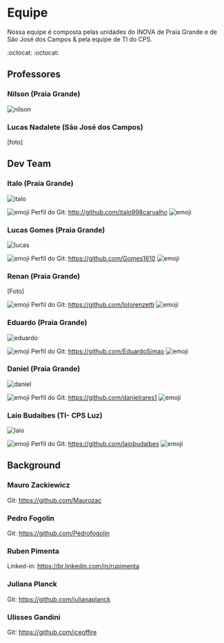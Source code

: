 # Equipe 
Nossa equipe é composta pelas unidades do INOVA de Praia Grande e de São José dos Campos & pela equipe de TI do CPS.

:octocat: :octocat: 

## Professores

### Nilson (Praia Grande)

![nilson](https://user-images.githubusercontent.com/43144590/45424948-5e53ad00-b66e-11e8-9cad-ae28d64ac3ec.png)


### Lucas Nadalete (São José dos Campos)

[foto]



## Dev Team

### Italo (Praia Grande)

![italo](https://user-images.githubusercontent.com/43144590/45423774-aec90b80-b66a-11e8-9f1c-770b4bd18b60.png)

![emoji](https://user-images.githubusercontent.com/43144590/45427147-87773c00-b674-11e8-8d7b-5b8ed22e11ff.png)
Perfil do Git: http://github.com/italo998carvalho
![emoji](https://user-images.githubusercontent.com/43144590/45427147-87773c00-b674-11e8-8d7b-5b8ed22e11ff.png)



### Lucas Gomes (Praia Grande)

![lucas](https://user-images.githubusercontent.com/43144590/45424524-239d4500-b66d-11e8-9d20-307790efbe60.png)

![emoji](https://user-images.githubusercontent.com/43144590/45427147-87773c00-b674-11e8-8d7b-5b8ed22e11ff.png)
Perfil do Git: https://github.com/Gomes1610
![emoji](https://user-images.githubusercontent.com/43144590/45427147-87773c00-b674-11e8-8d7b-5b8ed22e11ff.png)



### Renan (Praia Grande)

[Foto]

![emoji](https://user-images.githubusercontent.com/43144590/45427147-87773c00-b674-11e8-8d7b-5b8ed22e11ff.png)
Perfil do Git: https://github.com/lolorenzetti
![emoji](https://user-images.githubusercontent.com/43144590/45427147-87773c00-b674-11e8-8d7b-5b8ed22e11ff.png)



### Eduardo (Praia Grande)

![eduardo](https://user-images.githubusercontent.com/43144590/45427797-25b7d180-b676-11e8-8373-1ddc0c49df89.png)

![emoji](https://user-images.githubusercontent.com/43144590/45427147-87773c00-b674-11e8-8d7b-5b8ed22e11ff.png)
Perfil do Git: https://github.com/EduardoSimao
![emoji](https://user-images.githubusercontent.com/43144590/45427147-87773c00-b674-11e8-8d7b-5b8ed22e11ff.png)



### Daniel (Praia Grande)

![daniel](https://user-images.githubusercontent.com/43144590/45425354-70821b00-b66f-11e8-8cbc-beffdfb7eeef.png)

![emoji](https://user-images.githubusercontent.com/43144590/45427147-87773c00-b674-11e8-8d7b-5b8ed22e11ff.png)
Perfil do Git: https://github.com/danielrares1
![emoji](https://user-images.githubusercontent.com/43144590/45427147-87773c00-b674-11e8-8d7b-5b8ed22e11ff.png)


### Laio Budaibes (TI- CPS Luz)

![laio](https://user-images.githubusercontent.com/43144590/45495672-173aea00-b74a-11e8-8775-1b4d2f243460.png)

![emoji](https://user-images.githubusercontent.com/43144590/45427147-87773c00-b674-11e8-8d7b-5b8ed22e11ff.png)
Perfil do Git: https://github.com/laiobudaibes
![emoji](https://user-images.githubusercontent.com/43144590/45427147-87773c00-b674-11e8-8d7b-5b8ed22e11ff.png)


## Background

### Mauro Zackiewicz

Git: https://github.com/Maurozac

### Pedro Fogolin

Git: https://github.com/Pedrofogolin

### Ruben Pimenta

Linked-in: https://br.linkedin.com/in/rupimenta

### Juliana Planck

Git: https://github.com/julianaplanck

### Ulisses Gandini

Git: https://github.com/iceoffire
